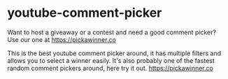 # youtube-comment-picker
Want to host a giveaway or a contest and need a good comment picker? Use our one at https://pickawinner.co

This is the best youtube comment picker around, it has multiple filters and allows you to select a winner easily.
It's also probably one of the fastest random comment pickers around, here try it out. https://pickawinner.co

